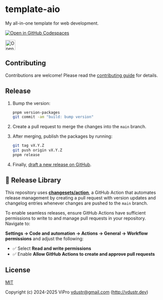 # template-aio

My all-in-one template for web development.

[![Open in GitHub Codespaces](https://github.com/codespaces/badge.svg)](https://codespaces.new/VdustR/template-aio)

<a href="https://studio.firebase.google.com/import?url=https%3A%2F%2Fgithub.com%2FVdustR%2Ftemplate-aio">
  <picture>
    <source
      media="(prefers-color-scheme: dark)"
      srcset="https://cdn.firebasestudio.dev/btn/open_dark_32.svg">
    <source
      media="(prefers-color-scheme: light)"
      srcset="https://cdn.firebasestudio.dev/btn/open_light_32.svg">
    <img
      height="32"
      alt="Open in Firebase Studio"
      src="https://cdn.firebasestudio.dev/btn/open_blue_32.svg">
  </picture>
</a>

## Contributing

Contributions are welcome! Please read the [contributing guide](https://github.com/VdustR/template-aio/blob/main/CONTRIBUTING.md) for details.

## Release

1. Bump the version:

   ```sh
   pnpm version-packages
   git commit -am "build: bump version"
   ```

2. Create a pull request to merge the changes into the `main` branch.

3. After merging, publish the packages by running:

   ```sh
   git tag vX.Y.Z
   git push origin vX.Y.Z
   pnpm release
   ```

4. Finally, [draft a new release on GitHub](https://github.com/VdustR/template-aio/releases/new).

## 🎯 Release Library

This repository uses **[changesets/action](https://github.com/changesets/action)**, a GitHub Action that automates release management by creating a pull request with version updates and changelog entries whenever changes are pushed to the `main` branch.

To enable seamless releases, ensure GitHub Actions have sufficient permissions to write to and manage pull requests in your repository. Navigate to:

**Settings → Code and automation → Actions → General → Workflow permissions** and adjust the following:

- ✅ Select **Read and write permissions**
- ✅ Enable **Allow GitHub Actions to create and approve pull requests**

## License

[MIT](./LICENSE)

Copyright (c) 2024-2025 ViPro <vdustr@gmail.com> (<http://vdustr.dev>)
